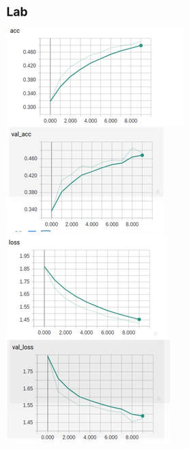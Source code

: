 # Lab
![acc](https://github.com/Michael-99/Lab/raw/screenshots/_X4wNwwMc88.png "Точность на тестовой выборке") 
![val-acc](https://github.com/Michael-99/Lab/raw/screenshots/CwOzsF6-Q64.jpg "Точность на валидацционной выборке")
![loss](https://github.com/Michael-99/Lab/raw/screenshots/QtgG93UmjCo.jpg "Потери на тестовой выборке")
![val-loss](https://github.com/Michael-99/Lab/raw/screenshots/VgjV8WYTID4.jpg "Потери на валидационной выборке")
